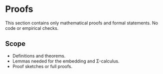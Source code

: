 # Proofs

This section contains only mathematical proofs and formal statements. No code or empirical checks.

## Scope
- Definitions and theorems.
- Lemmas needed for the embedding and Σ-calculus.
- Proof sketches or full proofs.
